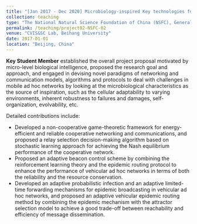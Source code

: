 ```yaml
---
title: "[Jan 2017 - Dec 2020] Microbiology-inspired Key technologies for Mobile Ad Hoc Networks (Grant No. 61672082)"
collection: teaching
type: "The National Natural Science Foundation of China (NSFC), General Fund Project"
permalink: /teaching/project02-NSFC-02
venue: "CVIS&SC Lab, Beihang University"
date: 2017-01-01
location: "Beijing, China"
---
```


**Key Student Member** established the overall project proposal motivated by micro-level biological intelligence, proposed the research goal and approach, and engaged in devising novel paradigms of networking and communication models, algorithms and protocols to deal with challenges in mobile ad hoc networks by looking at the microbiological characteristics as the source of inspiration, such as the cellular adaptability to varying environments, inherent robustness to failures and damages, self-organization, evolvability, etc.

Detailed contributions include:

+ Developed a non-cooperative game-theoretic framework for energy-efficient and reliable cooperative networking and communications, and proposed a relay selection decision-making algorithm based on stochastic learning approach for achieving the Nash equilibrium performance of the cooperative network.
+ Proposed an adaptive beacon control scheme by combining the reinforcement learning theory and the epidemic routing protocol to enhance the performance of vehicular ad hoc networks in terms of both the reliability and the resource conservation.
+ Developed an adaptive probabilistic infection and an adaptive limited-time forwarding mechanisms for epidemic broadcasting in vehicular ad hoc networks, and proposed an adaptive vehicular epidemic routing method by combining the epidemic mechanism with the attractor selection model to achieve a good trade-off between reachability and efficiency of message dissemination.

